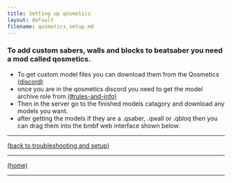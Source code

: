 ```yaml
---
title: Setting up qosmetics
layout: default
filename: qosmetics_setup.md
---
```


### To add custom sabers, walls and blocks to beatsaber you need a mod called qosmetics.
- To get custom model files you can download them from the Qosmetics [(discord)](https://discord.gg/qosmetics)
- once you are in the qosmetics discord you need to get the model archive role from [(#rules-and-info)](https://discord.com/channels/691791384922816594/730840196211277975)
- Then in the server go to the finished models catagory and download any models you want.
[](../assets/Qosmetics_get_models.png "this is where you can get models from")
- after getting the models if they are a .qsaber, .qwall or .qbloq then you can drag them into the bmbf web interface shown below.
[](../pcbmbf.png "the bmbf web interface")


****
[(back to troubleshooting and setup)](../individual_mods_homepage.md)



****
[(home)](../home.md)



****